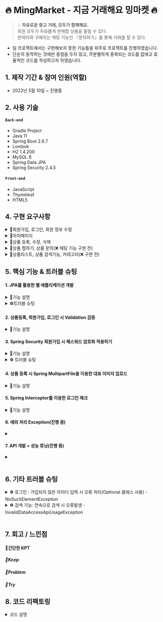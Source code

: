 # 🔥 MingMarket - 지금 거래해요 밍마켓 🔥
>:bulb: **자유로운 중고 거래, 모두가 함께해요.** <br>
> 회원 모두가 자유롭게 판매할 상품을 올릴 수 있다. <br>
> 판매자와 구매자는 채팅 기능인 『문의하기』를 통해 거래를 할 수 있다. <br>

- 팀 프로젝트에서는 구현해보지 못한 기능들을 위주로 프로젝트를 진행하였습니다.
- 단순히 동작하는 것에만 중점을 두지 않고, 무분별하게 중복되는 코드를 없애고 효율적인 코드를 작성하고자 하였습니다.

## 1. 제작 기간 & 참여 인원(역할)
- 2022년 5월 10일 ~ 진행중

## 2. 사용 기술
#### `Back-end`
- Gradle Project
- Java 11
- Spring Boot 2.6.7
- Lombok
- H2 1.4.200
- MySQL 8
- Spring Data JPA
- Spring Security 2.4.5
#### `Front-end`
- JavaScript
- Thymeleaf
- HTML5

## 4. 구현 요구사항

<details>
<summary>📁회원가입, 로그인, 회원 정보 수정</summary>
<div markdown="1">

##### `회원가입`
- 아이디 중복 체크
- 비밀번호 확인 (한 번 더 입력받아서 일치하는지)
- 비밀번호 암호화
- 다음 우편번호 API를 이용한 주소지 입력받기 [➡️Daum 우편번호 서비스 API](https://postcode.map.daum.net/guide)
- 비밀번호 영소문자, 특수문자 포함 10~20자 이하, 비밀번호에 아이디 포함 안 됨, 같은 문자 연속 3번 이상 입력 안 됨

##### `로그인`
- 로그인 시 로그인 상태 유지 (3분 동안 사용하지 않으면 자동 로그아웃)
- 없는 아이디, 비밀번호 입력 시 "아이디 또는 비밀번호가 일치하지 않습니다."
- 소셜(카카오, 구글, 네이버) 로그인 (❌ 구현 전)

##### `회원 정보 수정 (+비밀번호 수정)`
- 마이페이지에서 수정 가능
- 회원 정보, 비밀번호 수정 시 현재 비밀번호 입력받아서 본인이 맞는지 확인
</div>
</details>

<details>
<summary>📁마이페이지</summary>
<div markdown="1">

##### `마이페이지`
- 본인의 정보와 비밀번호를 수정할 수 있다.
- 찜 상품 리스트를 볼 수 있다.
- 자신이 올린 상품 리스트를 볼 수 있다.
- 자신이 올린 상품의 판매 상태를 변경할 수 있다. (거래 완료된 상품이면 거래 완료로 변경) (❌ 구현 전)
- 관심 상품, 내 상품의 대표 이미지 또는 제목 클릭 시 상세 페이지로 이동된다.
- 채팅 목록을 확인할 수 있다.(❌ 구현 전)

</div>
</details>


<details>
<summary>📁상품 등록, 수정, 삭제</summary>
<div markdown="1">

##### `상품 등록, 수정, 삭제`
- 상품 등록 시 대표 이미지, 제목, 상세 설명, 가격, 카테고리를 입력받는다.
- 비회원은 상품을 등록할 수 없다.
- 수정 시 대표 이미지, 제목, 상세 설명, 가격, 카테고리를 변경할 수 있다.
- 등록한 회원은 거래 상태와 무관하게 상품을 삭제할 수 있다.
- 관심 상품에 추가된 상품이 삭제될 경우, 자동으로 삭제된다. (❌ 구현 전)

</div>
</details>

<details>
<summary>📁상품 찜하기, 상품 문의(❌ 채팅 기능 구현 전)</summary>
<div markdown="1">

##### `상품 찜하기`
- 마음에 드는 상품은 찜하기 가능
- 본인이 올린 상품은 찜할 수 없다.
- 찜 취소 가능
- 찜한 상품은 **마이페이지 - 관심 상품**에서 확인할 수 있다.

##### `상품 문의(❌ 구현 전)`
- 상품을 거래하고자 할 때 채팅을 통해서 문의할 수 있다.
- 상품 디테일 페이지에 상품 문의하기 버튼이 있다.
- 로그인 회원만 가능하다. (비회원 사용 불가)
- 본인이 본인에게 문의는 불가능하다.
- 이미 거래가 완료된 상품은 더 이상 문의할 수 없다.

</div>
</details>

<details>
<summary>📁상품리스트, 상품 검색기능, 카테고리(❌ 구현 전)</summary>
<div markdown="1">

##### `상품 리스트`
- 메인화면에 상품 리스트가 출력된다. 
- 등록 날짜가 가장 최신순으로 출력된다.

##### `상품 검색 기능, 카테고리 (❌ 구현 전)`
- 원하는 상품 정보를 검색할 수 있다.
- 카테고리는 『패션(여성, 남성, 스포츠, 잡화), 가전/디지털(컴퓨터, 냉장고, 청소기, 세탁기/건조기), 도서(여행, 역사, 예술, 기타), 기타』로 나뉘어있다.

</div>
</details>

## 5. 핵심 기능 & 트러블 슈팅

#### 1. JPA를 활용한 웹 애플리케이션 개발
<details>
<summary>📌기능 설명</summary>
<div markdown="1">
<br>

> 자바 진영의 <b>ORM 기술 표준으로 사용되는 인터페이스의 모음인 JPA를 활용</b>하여 웹 애플리케이션을 개발하였다. <br>
> JPA 인터페이스의 구현체로 <b>Hibervate 프레임 워크</b>를 사용하였다. <br><br>
> 이렇게 JPA를 사용함으로써 INSERT/UPDATE/SELECT <b>쿼리 등을 직접 작성하지 않아도 데이터를 저장</b>할 수 있게 되었다.<br>
> SQL 중심적인 개발이 아닌 Method를 통해서 DB를 조작할 수 있어, 
> 개발자는 객체 모델을 이용해서 비즈니스 로직을 구성하는 데만 집중할 수 있었다. <br>
> 
> 특히 <b>필드 변경이나 필드를 추가하게 될 때 JPA가 자동으로 SQL을 처리해주기 때문에 유지보수가 수월</b>하다. <br>
> 그리고 초반 개발단계에서는 H2 데이터베이스를 사용하였는데,
> 나중에 데이터베이스를 MySQL로 변경하여도 <b>쿼리를 수정하지 않아도 된다는 장점</b>이 있었다  

<br>

##### `1. 도메인 모델 분석 (연관관계 매핑 분석)`
- **회원(Member)** 과 **상품(Product)**
    - 한 명의 회원은 여러 상품을 등록할 수 있다.
    - 상품(Product)이 연관관계 주인으로 다대일 관계를 갖는다.
- **회원(Member)** 과 **관심 상품(WishItem)**
    - 한 명의 회원은 여러 개의 관심 상품을 가질 수 있다.
    - 관심상품(WishItem)이 연관관계 주인으로 다대일 관계를 갖는다.
- **관심 상품(WishItem)** 과 **상품(Product)**
    - 관심 상품은 단 하나의 상품에 해당한다.
    - 관심 상품(WishItem)이 연관관계 주인으로 일대일 관계를 갖는다.
- **상품(Product)** 과 **댓글(Comment)**
    - 하나의 상품에는 여러 댓글을 달 수 있다.
    - 댓글(Comment)과 연관관계 주인으로 다대일 관계를 갖는다.
- **회원(Member)** 과 **댓글(Comment)**
    - 한 명의 회원은 여러 댓글을 달 수 있다.
    - 댓글(Comment)과 연관관계 주인으로 다대일 관계를 갖는다.
- **상품(Product)** 과 **카테고리(Category)**
    - 하나의 상품은 여러개의 카테고리를 가질 수 있다.
      <br><br>
##### `2. 테이블 설계`
<img src="https://blog.kakaocdn.net/dn/VahxL/btrHaoGhKcw/q5jKbGSMBJWhewhLUNohWK/img.png" width="600">

<br>

##### `3. 엔티티 개발`
👉 주요 사용한 어노테이션
- `@Entity`: 해당 클래스가 DB테이블과 1대 1 매칭
- `@Id`: Primary Key를 지정
- `@GeneratedValue`: `AUTO(dafault)` 데이터베이스에 의해 자동으로 생성된 값
- `@Embedded`: 새로운 값 타입을 직접 정의해서 사용 (재사용이 가능함), 값 타입을 사용하는 곳에 표시
- `@Embeddable`: 값 타입을 정의하는 곳에 표시
- `@ManyToOne(fetch = LAZY)`, `@OneToOne(fetch = LAZY)`: 연관 관계 맵핑
  - <img src="https://blog.kakaocdn.net/dn/xW1JV/btrHfmNFlWw/SZdtqTXWq0h5RvEjcBvE80/img.png" width="350">
  - `fetch = LAZY`: 지연 로딩 → 로딩되는 시점에 Lazy 로딩 설정이 되어있는 member 엔티티는 프록시 객체로 가져온다
  - 후에 실제 객체를 사용하는 시점에(member 사용하는 시점에) 초기화가 된다. DB에 쿼리가 나간다. (select 쿼리가 따로 2번 나감)
  - `@ManyToOne`, `@OneToOne`: 기본이 `(fetch = EAGER)` → 즉시로딩 이므로 LAZY로 바꿔준다.
- `@JoinColumn(name = "member_id")`:연관 관계를 맺을 해당 객체의 컬럼 값을 넣어주기
- `@Enumerated(EnumType.STRING)`: 자바의 enum 타입을 매핑할 때 사용
  <br>
  <br>

**※ 엔티티에서 Setter 사용 지양**
> Setter는 호출 시 데이터가 변동된다.
>  <br> Setter를 열어두게 되면 프로젝트가 커지고 복잡해질수록 엔티티가 도대체 왜 어디서 변경되는지 추적하기 점점 힘들어진다.
>  <br> 그래서 엔티티의 데이터를 변경할 때는 아래 코드처럼 Setter 대신 변경 지점이 명확하도록 <b>변경을 위한 비즈니스 메서드를 따로 만들어 제공</b>하였다.
>  <br> 그리고 객체의 일관성을 유지하기 위해 **객체 생성 시점에 값들을 넣어줌**으로써 Setter 사용을 지양할 수 있었다.

- 👇Member Entity

<img src="https://blog.kakaocdn.net/dn/rVKYu/btrHdwXCYQl/qqRCWnwt3GfE7wPjJK1km0/img.png" width="700">

- 👇Product Entity

<img src="https://blog.kakaocdn.net/dn/bH7EHq/btrG9mvqVra/J03WQJAQ6G9341EnzoswS0/img.png" width="700">

- 👇WishItem Entity

<img src="https://blog.kakaocdn.net/dn/bvNtgq/btrHdIpX1iS/6jBB1S1wA5bWQrrRb8zOqK/img.png" width="800">


<br>

> 아래와 같이 기본 생성자 접근자를 `protected`로 변경하면 `new Entity()` 사용을 막을 수 있어 객체의 일관성을 더 유지할 수 있다.
> <br>(`protected`로 설정하는 이유는 JPA 기본 스펙상 기본 생성자가 필요한데 `protected`로 제어하는 것까지 허용되기 때문이다.)
> <br> 롬복을 사용하여 어노테이션 설정을 통해 간단하게 설정하였다.

<img src="https://blog.kakaocdn.net/dn/bN2uFz/btrHevKrk2n/oS7FgdEMk3QBDGR1D947bk/img.png" width="400">

<br>
<br>
<br>

</div>
</details>

<details>
<summary>⚽트러블 슈팅</summary>
<div markdown="1">
<br>
<b>1. JPA - merge()를 이용하여 값 수정 시 수정하지 않는 데이터는 값이 null로 들어가짐</b>
<br><br>

> <구현 요구사항> <br>
> 유저는 상품을 자유롭게 올릴 수 있다. 
> 올린 상품을 수정할 수 있다

👇Controller

<img src="https://blog.kakaocdn.net/dn/bXVNYP/btrHaficUqE/Gt7w6LYKNd9lIkVRXz6Hi0/img.png" width="800">

👇ProductRepository

<img src="https://blog.kakaocdn.net/dn/sT8jW/btrHaYnjoFO/ntVeLB0X0y7xJVCbEzdTjK/img.png" width="500">



👇결과:

<img src="https://blog.kakaocdn.net/dn/UDMag/btrFybu624A/ImJr1Z2w3vKXhZKqz1vhj0/img.png" width="400">


##### 문제 발생
- 수정 시 MEMBER_ID가 계속 null값이 채워진다.
- 게시글 수정 시 게시글 작성자(member_id)는 변경될 일이 없다.
- 그래서 아래 코드 실행 시 member_id = null값이다.

```
 else { // 상품이 존재할 경우 강제로 업데이트(즉, 수정)
    em.merge(product);
}
```

> 병합은 준영속 상태의 엔티티를 다시 영속 상태로 변경할 때 사용한다.  
> merge() 메서드는 준영속 상태의 엔티티를 받아 그 정보로 새로운 영속 상태의 엔티티를 반환한다.

**merge()의 동작 방식**

1.  `merge()`를 실행
2.  파라미터로 넘어온 준영속 엔티티의 식별자 값으로 1차 캐시에서 엔티티를 조회
-   만약 1차 캐시에 엔티티가 없으면 데이터베이스에 엔티티를 조회하고 1차 캐시에 저장.
-   무조건 1번은 db 조회를 하므로 성능에 좋지 않을 수 있다.
3.  조회한 영속 엔티티에 product 엔티티의 값을 채워 넣음
-   이때 product 의 모든 값을 영속 엔티티에 채워 넣기 때문에 **null 값이 들어갈 수도 있는 문제가 생긴다.**
-   이래서 **업데이트 시 merge()보단 변경 감지를 사용하자.**
4.  영속 상태의 객체를 반환

<br>

#### **✨수정된 코드✨**

**변경 감지 사용 (**dirtyChecking)****

👇Service

<img src="https://blog.kakaocdn.net/dn/dMaOMk/btrHdLtKbhK/w1vHzOOH40F3etaQz0cuY1/img.png" width="600">


👇Repository

```
public Product findSingleProduct(Long productId) {
    return em.find(Product.class, productId);
}
```

`entityManager`로 entity를 직접 꺼내, 값을 수정한다.

`@Transactional`으로 인하여 로직이 끝날 때 JPA에서 트랜잭션 commit 시점에 변경 감지(Dirty Checking)한 후 Flush를 한다.
<br>수정 시 입력되지 않은 값은 그대로 유지된다.
<br>
<br>
<br>

</div>
</details>


#### 2. 상품등록, 회원가입, 로그인 시 Validation 검증
<details>
<summary>📌기능 설명</summary>
<div markdown="1">

#### `1. Valid Annotation을 이용한 Validation 체크`
✔️Spring에서는 사용자가 입력한 값에 대한 유효성을 체크하기 위해 Spring Validator를 사용할 수 있도록 지원하고 있다.

- `build.gradle`에 dependency 추가 <br>
  ➡️`implementation 'org.springframework.boot:spring-boot-starter-validation'`
- **Dto**객체를 정의한 후 각 필드에 맞는 Annotation을 사용했다.
  - `@NotNull`: Null 허용하지 않음 (" ", "" 허용)
  - `@NotEmpty`: Null과 ""는 허용하지 않음 (" "는 허용) 
  - `@NotBlank`: Null과 "", " " 모두 허용하지 않음
  - `@Size(min=, max=)`: 크기가 지정된 경계를 포함한 사이에 있어야 함
  - `@Range(min=, max=)`: 숫자 값 또는 숫자 값의 문자열 표현에 적용(지정한 범위 내에 있어야 함)
- **Controller**에서는 Dto 객체 앞에 `@Valied`, 그리고 객체 뒤에는 `BindingResult result`를 명시한다.
  - `@Valid` 선언된 객체에 설정을 바탕으로 유효성 검사
  - 데이터가 유효하지 않은 속성이 있으면 그에 대한 에러 정보를 `BindingResult`에 담는다.
    - 아래 코드처럼 `result`에 에러가 담겨있는지 확인하는 로직을 만들어 에러가 있으면 폼으로 다시 이동할 수 있도록 한다. 
    ```
      if (result.hasErrors()) { //만약에 result 안에 에러가 있으면
        return "product/createProductForm"; //다시 폼으로 이동
      }
      ```
<br>

#### `2. 회원가입 시 아이디 중복 검증 `
👇MemberService에서 따로 중복 아이디를 검증하는 메서드를 만들었다.

<img src="https://blog.kakaocdn.net/dn/dEOPkl/btrHfRfKHvx/ndrBqKHn87J1vQLJdmxv20/img.png" width="650">

👇그리고 화면에 보일 오류메시지는 타임리프를 통해 아래 코드와 같이 `globalError()`를 출력시켜주었다.
````
    <div th:if="${#fields.hasGlobalErrors()}">
        <p class="field-error" th:each="err : ${#fields.globalErrors()}"
        th:text="${err}">전체 오류 메시지</p>
    </div>
````


<br>
📝검증과 오류 메시지 공식 메뉴얼 <br>
→ https://www.thymeleaf.org/doc/tutorials/3.0/thymeleafspring.html#validation-and-
error-messages

</div>
</details>

#### 3. Spring Security 회원가입 시 패스워드 암호화 적용하기
<details>
<summary>📌기능 설명</summary>
<div markdown="1">
<br>

>Spring Security?<br>
>Spring 기반의 Application 보안을 위한 Spring framework<br>
>스프링 시큐리티의 PasswordEncoder를 이용하여 패스워드를 암호화할 것이다. <br>
>[🔗Spring Security 공식문서 바로가기](https://spring.io/projects/spring-security)<br>

##### `1. 의존성 주입`

- 우선 비밀번호 암호화에 사용되는 PasswordEncoder를 사용하기 위해서는 Spring Security 의존성을 주입해줘야 한다.<br>
  ➡️`implementation group: 'org.springframework.boot', name: 'spring-boot-starter-security`


##### `2. Config 설정`
<details>  
<summary>PasswordEncoder 코드 참조</summary>  
<div markdown="1">  

  ```
/*
 * Copyright 2011-2016 the original author or authors.
 *
 * Licensed under the Apache License, Version 2.0 (the "License");
 * you may not use this file except in compliance with the License.
 * You may obtain a copy of the License at
 *
 *      https://www.apache.org/licenses/LICENSE-2.0
 *
 * Unless required by applicable law or agreed to in writing, software
 * distributed under the License is distributed on an "AS IS" BASIS,
 * WITHOUT WARRANTIES OR CONDITIONS OF ANY KIND, either express or implied.
 * See the License for the specific language governing permissions and
 * limitations under the License.
 */

package org.springframework.security.crypto.password;

/**
 * Service interface for encoding passwords.
 *
 * The preferred implementation is {@code BCryptPasswordEncoder}.
 *
 * @author Keith Donald
 */
public interface PasswordEncoder {

	/**
	 * Encode the raw password. Generally, a good encoding algorithm applies a SHA-1 or
	 * greater hash combined with an 8-byte or greater randomly generated salt.
	 */
	String encode(CharSequence rawPassword);

	/**
	 * Verify the encoded password obtained from storage matches the submitted raw
	 * password after it too is encoded. Returns true if the passwords match, false if
	 * they do not. The stored password itself is never decoded.
	 * @param rawPassword the raw password to encode and match
	 * @param encodedPassword the encoded password from storage to compare with
	 * @return true if the raw password, after encoding, matches the encoded password from
	 * storage
	 */
	boolean matches(CharSequence rawPassword, String encodedPassword);

	/**
	 * Returns true if the encoded password should be encoded again for better security,
	 * else false. The default implementation always returns false.
	 * @param encodedPassword the encoded password to check
	 * @return true if the encoded password should be encoded again for better security,
	 * else false.
	 */
	default boolean upgradeEncoding(String encodedPassword) {
		return false;
	}

}
```

</div>  
</details>

`PasswordEncoder`는 스프링 시큐리티의 인터페이스 객체이다. <br>
스프링 시큐리티(Spring Security)에서 제공하는 비밀번호 암호화 방법이다. <br>
단방향 암호화로 진행이 되는데 인터페이스와 구현체를 제공한다.<br>
기본적인 설정을 disable하는 `Config` 객체는 `WebSecurityConfigurerAdapter`를 상속받아 `configure()`를 구현한다.

👇SecurityConfig

<img src="https://blog.kakaocdn.net/dn/Yuvb4/btrHdbAiNWx/nQgt4GDHmchEqPHPE4kvW1/img.png" width="650">

<details>  
<summary>📝참고</summary>  
<div markdown="1">

<img src="https://blog.kakaocdn.net/dn/bDfllg/btrFKmQyTvr/yq0ARTmbpIWYg43pvatr9K/img.png" width="400">

configure(http:HttpSecurity):void 오버라이드하였다.
</div>  
</details>

❗️여기서 **BcryptPasswordEncoder는 BCrypt라는 해시 함수를 이용하여 패스워드를 암호화하는 구현체**이다.



**`.antMatchers`**

```
.antMatchers("/css/**", "/js/**", "/*.ico", "/error", "/").permitAll()
```
- 특정 리소스에 대해서 권한을 설정한다.
- 뒤에 붙은 `.permitAll()`은 `.antMatchers`에서 설정한 URL의 접근을 인증 없이 허용한다는 뜻이다.


**`.anyRequest`**

```
.anyRequest().authenticated()
```
- 이 옵션은 모든 리소스가 인증해야만 접근이 허용된다는 뜻이다.
<br>

[🔗스프링 시큐리티 설정값 참고한 블로그 바로가기](https://kimchanjung.github.io/programming/2020/07/02/spring-security-02/)

##### `3. 회원가입/로그인 구현`

👇MemberEntity

<img src="https://blog.kakaocdn.net/dn/uDlNt/btrHiE1WoMd/Wd6vIp23x62SPeQazvHaW1/img.png" width="650">


`MemberEntity`에서 `PasswordEncoder`를 사용하여 password를 인코딩하였다.


#### **1\. 회원가입**

👇MemberService

<img src="https://blog.kakaocdn.net/dn/bVkWD1/btrHi3mUdvX/bTxa8KaNCzFd3c75FaDMdk/img.png" width="650">


회원가입 진행 시 MemberService에서 <br>
생성자를 통해 의존 관계를 주입받은 `PasswordEncoder`를 사용하여 비밀번호 해싱후<br>
`MemberRepository`로 DB에 저장할 수 있도록 하였다. <br><br>

<details>  
<summary>👇MemberController</summary>  
<div markdown="1">

<img src="https://blog.kakaocdn.net/dn/LvW8D/btrHiXgJBhj/9AtFYJ0OP4nN2PgZikRw1K/img.png" width="600">

</div>  
</details>


컨트롤러에서는 `"/join"`에 POST요청이 들어오면
기본적인 Validation 후 `memberService.join()`을 통해 회원가입이 진행될 수 있도록 해주었다.<br><br>

#### **2\. 회원 로그인**

👇LoginService

<img src="https://blog.kakaocdn.net/dn/Qzbnl/btrHepyGMu9/mmPlaTTDPHdaxTYHI6X6Ok/img.png" width="650">

`login` Method는 회원 아이디와 비밀번호를 체크하는 Method이다.

`passwordEncoder.matches()`에서 `matches()`는 내부에서 **사용자가 입력한 평문 패스워드와
db에 암호화되어 저장된 패스워드가 서로 대칭되는지**에 대한 알고리즘을 구현하고 있다.

먼저 아이디를 조회한 후 입력받은 값의 아이디가 있는지 확인 후 (없으면 null 반환)<br>
비밀번호가 일치하면 memberEntitiy를, 비밀번호가 일치하지 않으면 null을 반환하도록 하였다.
<br><br>

#### **3\. 비밀번호 변경**

👇LoginService

<img src="https://blog.kakaocdn.net/dn/b0YkMq/btrHhb073cO/MZdINK7UDjp2YzBIacotO1/img.png" width="500">

passwordCheck 메서드를 통해 비밀번호 수정전 현재 비밀번호를 입력받아서 한 번 더 체크한다.

👇MemberService

<img src="https://blog.kakaocdn.net/dn/v94s4/btrHg4m9BXe/HcPZ3ixJtLXOrr86LYsHVk/img.png" width="500">

📝JPA 변경 감지(Dirty Checking)을 활용하여 수정하였다.

- `memberRepository.findOneMember(memberId)`: entity를 직접 꺼낸다.
- `findMember.passwordChange(password)`: 변경된 비밀번호 넣은 후
- `findMember.hashpassword(passwordEncoder)`: 암호화 시킨 값으로 수정한다.

👇MemberEntity에서 수정메서드

<img src="https://blog.kakaocdn.net/dn/bblkA9/btrHfz8Mciu/9SMobIYexzEbLfdJD6rBjK/img.png" width="400">

</div>
</details>

<details>
<summary>⚽ 트러블 슈팅</summary>
<div markdown="1">


#### 🚫현재 문제점
- 로그인 사용자가 로그아웃 버튼을 클릭하게 되면 메인(`"/"`)페이지로 이동되지 않고 `/login?logout` (로그인페이지)로 redirect 된다.

👇LoginController

<img src="https://blog.kakaocdn.net/dn/bT9VoN/btrHEe4gJY3/4oriWqYVTMKqIW9MYGTCHk/img.png" width="600">

👇실행화면

<img src="https://blog.kakaocdn.net/dn/bxz75R/btrHEXgXkC7/59KIa9rlXKjgEG3M44y44K/img.png" width="600">

❓처음엔 매핑 경로를 잘못 입력하였다던가 다른 부분에서 오타가 있다고 생각하였다. <br>
하지만 Spring Security를 도입하기 전까진 로그아웃 시 메인페이지로 잘 이동하였었다.<br>
그래서 Spring Security의 어떤 부분 때문에 이런 문제가 생겼는지 찾아보았다.

#### ✔️문제해결
- 현재 Thymeleaf 템플릿을 사용하고 있다.
- Spring Security web관련 공식문서를 참조하였다. [🔗Spring Security-web 공식문서](https://spring.io/guides/gs/securing-web/)

  <img src="https://blog.kakaocdn.net/dn/n0xjn/btrHL2bLWf9/PG1PWMkRr6ARfprPJm21Y0/img.png" width="650">

  Spring Security에서 `/login` 요청을 가로채서 대신 처리를 해준다.
  <br> `/logout` 역시 Spring Security가 대신 처리하여 로그아웃이 완료되면 `/login?logout`으로 redirect된다.
  <br>그래서 Controller에서 잘 작동되는지 확인차 찍어둔 log가 출력되지 않는 것을 확인할 수 있었다.
  <br>즉, **Security가 대신 이 요청을 처리하여 Controller의 해당 코드가 실행이 되지 않았음을 알 수 있다.**

  <img src="https://blog.kakaocdn.net/dn/bK2prc/btrHNMlW7GC/yNLdZhUZNeEsOb1CPv0Df1/img.png" width="400">

- WebSecurityConfigurerAdapter를 상속받은 클래스에서 모든 설정을 변경할 수 있다.

  👇SecurityConfig
  <img src="https://blog.kakaocdn.net/dn/MNLQN/btrHOUDjTlI/PCprKP65uEk9aEX976BKg0/img.png" width="650">

  - `.logoutRequestMatcher(new AntPathRequestMatcher("/URL"))`: 로그아웃을 실행할 URL 경로
  - `.logoutSuccessUrl("/")`: 로그아웃 성공 시 redirect할 URL
  - `.invalidateHttpSession(true)`: HTTP Session을 초기화한다.
  - `.delectCookie("")`: 특정 쿠키 제거
- ✔️결론적으로 LoginController에서 로그아웃에 대한 코드를 작성하지 않아도 된다. (해당 Method 주석처리)

</div>
</details>


#### 4. 상품 등록 시 Spring MultipartFile을 이용한 대표 이미지 업로드
<details>
<summary>📌기능 설명</summary>
<div markdown="1">
<br>
✏️파일은 문자와 다르게 바이너리 데이터를 전송해야 한다.<br>

그리고 **상품 등록 시 제목, 상세 설명, 가격 등 문자와 바이너리를 동시에 폼에 담아 전송**해야 한다.<br>
이 문제를 해결하기 위해 HTTP가 제공하는 multipart/form-data라는 전송 방식을 사용한다.<br>

> 📝 **바이너리 파일(binart file)**  
> 바이너리 파일은 데이터의 저장과 처리를 목적으로   
> 0과 1의 이진 형식으로 인코딩된 파일을 가리킵니다. (텍스트 파일이 아닌 컴퓨터 파일)  
> 프로그램이 이 파일의 데이터를 읽거나 쓸 때는 데이터의 어떠한 변환도 일어나지 않습니다.

👇html

```
<form action="/save" method="post" enctype="multipart/form-data">
    <input type="text" name="name">
    <input type="file" name="image">
    <button type="submit">전송</button>
</form>
```

데이터를 전송하게 되면 아래와 같은 내용으로 HTTP Body에 담긴다.

👇HTTP Message Body

```
------WebKitFormBoundaryMVA4MPoFDDjKPJl2
Content-Disposition: form-data; name="name"
kim!
------WebKitFormBoundaryMVA4MPoFDDjKPJl2
Content-Disposition: form-data; name="image"; filename="ì‚¬ì§„.jpg"
Content-Type: image/jpeg
... ÿØÿà·'j©?AGÙ'ìÿÙ ...
------WebKitFormBoundaryMVA4MPoFDDjKPJl2--

```

-   "---xxx"로 영역 구분
-   "Content-Disposition:form-data; data="data" ~ → 영역의 시작(해당 영역에 대한 정보)
-   "---xxx--" 끝 명시

위와 같은 식으로 각각의 항목을 구분해서 한 번에 형식이 다른 여러 항목을 전송할 수 있다.

**multipart/form-data 방식**

##### `1. HTML <form></form>`

<img src="https://blog.kakaocdn.net/dn/bEzhRg/btrHlyujC08/Stg8pOWOeNHOSwHNeSNhdk/img.png" width="500">

우선 이 방식을 사용하기 위해 Form 태그에 `enctype="multipart/form-data"`를 추가로 지정했다.

##### `2. 파일 저장과 관련된 업무를 처리할 수 있는 Class`

👇FileUpload

![](https://blog.kakaocdn.net/dn/QcvP1/btrHiXIsX2Q/KnseROr0VaUhxqAwrBOf1K/img.png)

- `extractExt(String originalFilename)`: 원래 파일명에서 확장자를 뽑는다. (.jpg, .pnp ...)
- `createServerFileName(String originalFilename)`: 서버 내부에서 관리하는 파일명으로 UUID를 생성한 후 원래 파일명 확장자를 붙인다. (ex: UUID.jpg)
<br>중복된 파일명으로 저장되어 충돌나는 현상을 방지하기 위해 UUID를 사용하였다.
- `serverUploadFile(MultipartFile multipartFile, '저장되는 경로')`: 파일을 저장한다.
`file.transferTo(new File("PATH")` 을 이용해 파일을 저장할 수 있다.<br>
사용자가 업로드한 파일명은  `file.getOriginalFilename()`  으로 받을 수 있다.

##### `3. Cotroller (+ 파일이 저장되는 경로 구하기)`

![](https://blog.kakaocdn.net/dn/HmdDv/btrHkUw0QIR/Nzodo4mwE1kxSuPHkw0Fik/img.png)

`realPath`: 파일이 저장되는 경로이다.<br>
`request.getSession().getServletContext().getRealPath("/upload")`: **내 프로젝트/src/main/webapp/upload 파일 경로**이다.
<br>
즉, 저 경로에 webapp 파일이 없다면 에러가 나거나 톰캣의 임시 폴더에 저장되게 된다.
<br>이러한 오류를 방지하려면 webapp 파일을 꼭 만들어줘야 한다.

<img src="https://blog.kakaocdn.net/dn/ZbQri/btrHi3IeEig/rRroFpWzLHMF517PutZa9K/img.png" width="350">

<br>

<details>
<summary>✔️ Spring Boot 와 Thymeleaf 경우 참고사항</summary>
<div markdown="1">

Spring Boot 와 Thymeleaf 적용 중이라면 기본적으로 static에서 파일을 읽게 된다. (css 또는 js 파일 등)  
그래서 파일 업로드된 이미지 파일을 불러올 때 경로 오류로 불러오지 않는 상황이 생길 수도 있다.  
이때는 정적 리소스에 접근해서 경로를 바꿔줘야 한다.  
application.yml 에서 다음과 같이 코드를 적어주었다.

<img src="https://blog.kakaocdn.net/dn/pyL4h/btrHjdxwR8x/ySt8rpT5YGZRMgKEMixbkk/img.png" width="300">

👇html에서 Bootstrap css와 기타 css파일 위치를 수정해주었다.

<img src="https://blog.kakaocdn.net/dn/bLpa6K/btrHiG1l93c/jGIQA5j2rgJjmKmMkkjDzk/img.png" width="600">

</div>
</details>

이미지를 HTML에서 보여줄 때는 아래 코드를 이용하여 Resource를 보여주었다.

```
<img th:src="@{/webapp/upload/} + ${fileName}">

```

<br>
</div>
</details>

#### 5. Spring Interceptor를 이용한 로그인 체크
<details>
<summary>📌기능 설명</summary>
<div markdown="1">

##### `인터셉터 (Interceptor)`<br>
>Interceptor란 컨트롤러에 들어오는 요청 `HttpRequest`와 컨트롤러가 응답하는 `HttpResponse`를 가로채는 역할을 한다.<br>

📝사용자 요청으로 서버로 들어온 Request 객체를 Controller의 Handler(사용자가 요청한 URL에 따라 실행되어야 할 메서드)로 도달하기 전 가로채어, 
원하는 추가 작업이나 로직을 수행한 후 Handler로 보낼 수 있도록 해준다.
<br><br>
##### `사용이유` <br>
프로젝트 올리기, 마이페이지 등 로그인을 한 사용자만 실행할 수 있는 Controller Handler를 작성할 때,<br>
오직 로그인 회원만 실행할 수 있게 하도록 **로그인 회원인지 확인하는 체크 코드를 각 핸들러에 모두 작성**해주어야 한다.<br>
이렇게 모두 작성하게 되면 **반복되는 코드들이 많아지고** 그로 인해 메모리 낭비, 서버의 부하가 늘어난다.<br>
그리고 **코드의 누락 실수**가 발생할 수 있다.<br>
그렇게 된다면 자격이 없는 사용자가 접근할 수 있게 되어 보안 측면에서 문제가 생긴다.<br><br>
🔧이러한 문제점들을 줄이기 위해 Interceptor를 사용하여 핸들러 수만큼 작성했던 **로그인 체크 코드를 Interceptor 클래스에 한 번만 작성하면 된다.**<br>
이에 따라 **코드의 중복을 제거**할 수 있고 **메모리 낭비를 줄일 수 있다.**<br>
동시에 누락에 대한 위험이 상당히 줄어든다.


**1. 인터셉터(Interceptor) 구현**

<img src="https://blog.kakaocdn.net/dn/bn3GX2/btrHqPXdnCO/kuJsdangJWx8fLhPCnpV31/img.png">

- `request.getRequestURI`: 웹 서버로 요청 시, 요청에 사용된 URL 로부터 URI 값을 리턴한다.
- `?redirectURL= + requestURI`: 로그인 사용자가 아닌 경우, 쿼리스프링으로 현재 요청 페이지 URI를 넣어서 로그인 페이지로 보낸다.

<img src="https://blog.kakaocdn.net/dn/VgvVw/btrHrwC6B25/RvBx3raJQAbgzkvTutyzO0/img.png" width="600">

- LoginController에서 로그인 성공 시 다시 요청했던 페이지로 갈 수 있도록 쿼리스프링을 받아서 redirect 하였다. <br>
- ` @RequestParam(defaultValue = "/")`: 기본 값을 "/"로 설정하여 넘어오는 URI가 없을 경우 메인 페이지로 갈 수 있도록 하였다.

**2. WebMvcConfigurer 구현 후 Interceptor 등록**

<img src="https://blog.kakaocdn.net/dn/Td4Wu/btrHqRBxYUG/Ak6XVZEoeFSf4a1Qx62UBk/img.png" width="600">

- `.addInterceptor()` : 등록할 인터셉터 설정
- `.order()`: Interceptor 실행 순서
- `.addPathPatterns()` : 적용할 url 패턴 설정
- `.excludePathPatterns()` : Interceptor가 동작하지 않을 url 패턴 설정


</div>
</details>

#### 6. 예외 처리 Exception(진행 중)

<details>
<summary></summary>
<div markdown="1">


</div>
</details>

#### 7. API 개발 + 성능 튜닝(진행 중)

<details>
<summary></summary>
<div markdown="1">


</div>
</details>

<br>

## 6. 기타 트러블 슈팅

<details>
<summary>⚽ 로그인 : 가입되지 않은 아이디 입력 시 오류 처리(Optional 클래스 사용) - NoSuchElementException</summary>
<div markdown="1">

#### 🚫현재 문제점

1. 로그인 시 잘못된 아이디(없는 아이디)를 입력하게 되면

<img src="https://blog.kakaocdn.net/dn/Aswox/btrFHEX5ZqN/BdAb7IqKdBTWXkeVKOkbIK/img.png" width="450">

2. NoSuchElementException 예외가 터져버린다.

<img src="https://blog.kakaocdn.net/dn/pGSvS/btrFTOx96lq/YUwapoxLkwOW7uLpikMdPK/img.png" width="450">


🔻에러 메시지<br>
java.util.NoSuchElementException: No value present at java.base/java.util.Optional.get(Optional.java:148) ~\[na:na\] at project.toyproject.service.LoginService.login(LoginService.java:31) ~\[classes/:na\] at

코드보기

👇MemberRepository

<img src="https://blog.kakaocdn.net/dn/bFcJSe/btrHkodsUiU/ZGyjUZrkSF9vTG2qZDB5N0/img.png" width="550">

👇LoginService

<img src="https://blog.kakaocdn.net/dn/bzOZ9V/btrHthsnMhV/YPhY3F03dVEcHmatQnK15K/img.png" width="550">

1. 우선 `findMemberOptional.get()`으로 `Optional` 객체에 저장된 값에 접근한다.<br>
2. 여기서 저장된 값이 있다면 if문으로 넘어갈 것이다.<br>
3. 하지만 **`Optional` 객체에 저장된 값이 null이면 `NoSuchElementException` 예외가 발생한다.**<br>
4. 해당 아이디가 없을 때 결국 if문이 실행되기 전에 예외가 터져버리는 것이다.<br>
5. 따라서 `findMemberOptional.get()`이 실행되기 전에 `Optional` 객체에 저장된 값이 null인지 아닌지를 먼저 확인한 후 호출해야한다.<br>

#### ✔️문제해결

📝Optional 클래스의 메소드 <br>
- `T get()`: Optional 객체에 저장된 값을 반환함.
- ⭐️`boolean isPresent()`: 저장된 값이 존재하면 true를 반환하고, 값이 존재하지 않으면 false를 반환함.

→ **`get()` 메소드를 호출하기 전에**
<br>
→ **`isPresent()`를 사용하여 객체에 저장된 값이 null인지 아닌지를 확인할 것이다.**

👇LoginService

<img src="https://blog.kakaocdn.net/dn/KsmmT/btrHwkP6QHx/kw5ZK89MSpJDpzxjxB6Fdk/img.png" width="550">

- `isPresent()`: 입력받은 아이디 정보가 존재하면 true, 존재하지 않을 때 false 반환
- if문으로 아이디 정보가 없을 때 null을 리턴한다.

다시 가입되지 않은 아이디로 로그인을 시도해본다.

<img src="https://blog.kakaocdn.net/dn/5X9Jo/btrFHGhphs5/JNjnGSB8w4XKgUvZqnnsPK/img.png" width="450">

생각한 방향으로 잘 작동되는 것을 볼 수 있다.

> **Optional<T> 클래스**  
>  Integer, Double 클래스처럼 **'T' 타입의 객체를 포장해주는 래퍼 클래스**  
>  **모든 타입의 참조 변수를 저장할 수 있다.**  
>  이러한 Optional 객체를 사용하면 복잡한 조건문 없이 **null 값으로 인해 발생하는 예외를 처리할 수 있다.**  
>[(참고한 사이트)코딩의 시작, TCP School](http://www.tcpschool.com/java/java_stream_optional)

</div>
</details>

<details>
<summary>⚽ 검색 기능: 연속으로 검색 시 오류발생 - InvalidDataAccessApiUsageException</summary>
<div markdown="1">

#### 🚫현재 문제점
Spring JPA에서 제공하는 JpaRepository 인터페이스를 사용하여 상품 검색 기능을 구현하는 중 다음과 같은 문제가 생겼다.
- 프로젝트를 실행시킨 후 처음 검색은 잘 작동이 된다.
- 하지만 그 후 연속해서 검색하게 되면 예외가 터지면서 500 오류가 발생한다.

👇errorCode
```
2022-07-26 14:23:01.332 ERROR 2556 --- [nio-8080-exec-3] o.a.c.c.C.[.[.[/].[dispatcherServlet]    : Servlet.service() for servlet [dispatcherServlet] in context with path [] threw exception [Request processing failed; nested exception is org.springframework.dao.InvalidDataAccessApiUsageException: Parameter value [\] did not match expected type [java.lang.String (n/a)]; nested exception is java.lang.IllegalArgumentException: Parameter value [\] did not match expected type [java.lang.String (n/a)]] with root cause
```

<img src="https://blog.kakaocdn.net/dn/ctRtXI/btrIjNYLvT4/pThhKsiKvzPKinbDyUabbk/img.png" width="980">

- `IllegalArgumentException: Parameter value [\] did not match expected type`:
<br>파라미터를 넘기는 부분에 매핑이 잘못되고 있는 것 같다.

#### ✔️문제해결

- spring-projects의 Github에서 spring-data-jpa 레포지토리의 issues에서 같은 문제를 찾아볼 수 있었다.
  <br> [spring-data-jpa Github 바로가기](https://github.com/spring-projects/spring-data-jpa/issues/2479)

  <img src="https://blog.kakaocdn.net/dn/CFPH0/btrIi6jZGB9/pDUCyapGKJrdnmZpoEThv1/img.png" width="600">

- Repository에서 파라미터로 전달되는 변수에 @Param을 붙여주었다.

  <img src="https://blog.kakaocdn.net/dn/cJnAQF/btrIkpJ9roB/a79msjcbIJoFf4h78Rmvzk/img.png" width="550">

  (그러나 여기서는 정확한 이유가 찾을 수 없어서 따로 이유를 찾아보게 되었다.) <br>

💡  자바 8 이상에서 interface 파라미터 이름을 알아내려면 자바 컴파일러에 -parameters 옵션이 필요하다.
<br> 하지만 이 옵션 없이 사용하는 경우가 많으므로 @Param을 사용하여 파라미터를 명확하게 바인딩해 주어야 한다. 
<br>

📝 @Param: 
JPA에서 파라미터를 전달하여 쿼리를 날릴 때, 또는 SQL 문장에 파라미터를 전달할 때 <br>
interface에서 전달하고자 하는 변수명 앞에 @Param 어노테이션을 추가하자

</div>
</details>


<br>

## 7. 회고 / 느낀점

#### 📝간단한 KPT
##### 🔻Keep

##### 🔻Problem

##### 🔻Try


## 8. 코드 리팩토링

<details>
<summary>코드 설명</summary>
<div markdown="1">


</div>
</details>